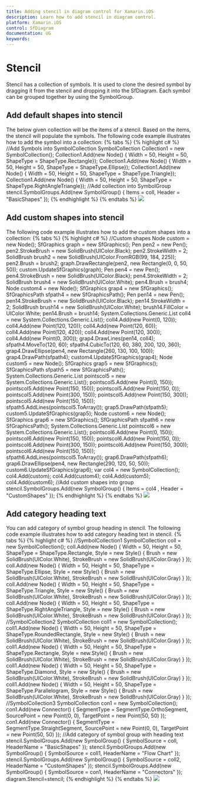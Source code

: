```yaml
---
title: Adding stencil in diagram control for Xamarin.iOS
description: Learn how to add stencil in diagram control.
platform: Xamarin.iOS
control: SfDiagram
documentation: UG
keywords: 
---
```

# Stencil
Stencil has a collection of symbols. It is used to clone the desired symbol by dragging it from the stencil and dropping it into the SfDiagram. Each symbol can be grouped together by using the SymbolGroup.

## Add default shapes into stencil
The below given collection will be the items of a stencil. Based on the items, the stencil will populate the symbols. 
The following code example illustrates how to add the symbol into a collection:
{% tabs %}
{% highlight c# %}
//Add Symbols into SymbolCollection
SymbolCollection Collection1 = new SymbolCollection();
Collection1.Add(new Node() { Width = 50, Height = 50, ShapeType = ShapeType.Rectangle});
Collection1.Add(new Node() { Width = 50, Height = 50, ShapeType = ShapeType.Ellipse});
Collection1.Add(new Node() { Width = 50, Height = 50, ShapeType = ShapeType.Triangle});
Collection1.Add(new Node() { Width = 50, Height = 50, ShapeType = ShapeType.RightAngleTriangle});
//Add collection into SymbolGroup
stencil.SymbolGroups.Add(new SymbolGroup() { Items = coll, Header = "BasicShapes" });
{% endhighlight %}
{% endtabs %}
![](Stencil_images/Stencil_img1.jpeg)

## Add custom shapes into stencil
The following code example illustrates how to add the custom shapes into a collection:
{% tabs %}
{% highlight c# %}
//Custom shapes 
Node custom = new Node();
SfGraphics graph = new SfGraphics();
Pen pen2 = new Pen();
pen2.StrokeBrush = new SolidBrush(UIColor.Black);
pen2.StrokeWidth = 2;
SolidBrush brush2 = new SolidBrush(UIColor.FromRGB(99, 184, 225));
pen2.Brush = brush2;
graph.DrawRectangle(pen2, new Rectangle(0, 0, 50, 50));
custom.UpdateSfGraphics(graph);
Pen pen4 = new Pen();
pen4.StrokeBrush = new SolidBrush(UIColor.Black);
pen4.StrokeWidth = 2;
SolidBrush brush4 = new SolidBrush(UIColor.White);
pen4.Brush = brush4;
Node custom4 = new Node();
SfGraphics grap4 = new SfGraphics();
SfGraphicsPath sfpath4 = new SfGraphicsPath();
Pen pen14 = new Pen();
pen14.StrokeBrush = new SolidBrush(UIColor.Black);
pen14.StrokeWidth = 2;
SolidBrush brush14 = new SolidBrush(UIColor.White);
brush14.FillColor = UIColor.White;
pen14.Brush = brush14;
System.Collections.Generic.List<Point> coll4 = new System.Collections.Generic.List<Point>();
coll4.Add(new Point(0, 120));
coll4.Add(new Point(120, 120));
coll4.Add(new Point(120, 60));
coll4.Add(new Point(120, 420));
coll4.Add(new Point(120, 300));
coll4.Add(new Point(0, 300));
grap4.DrawLines(pen14, coll4);
sfpath4.MoveTo(120, 60);
sfpath4.CubicTo(120, 60, 380, 200, 120, 360);
grap4.DrawEllipse(pen4, new Rectangle(260, 130, 100, 100));
grap4.DrawPath(sfpath4);
custom4.UpdateSfGraphics(grap4);
Node custom5 = new Node();
SfGraphics grap5 = new SfGraphics();
SfGraphicsPath sfpath5 = new SfGraphicsPath();
System.Collections.Generic.List<Point> pointscol5 = new System.Collections.Generic.List<Point>();
pointscol5.Add(new Point(0, 150));
pointscol5.Add(new Point(150, 150));
pointscol5.Add(new Point(150, 0));
pointscol5.Add(new Point(300, 150));
pointscol5.Add(new Point(150, 300));
pointscol5.Add(new Point(150, 150));
sfpath5.AddLines(pointscol5.ToArray());
grap5.DrawPath(sfpath5);
custom5.UpdateSfGraphics(grap5);
Node custom6 = new Node();
SfGraphics grap6 = new SfGraphics();
SfGraphicsPath sfpath6 = new SfGraphicsPath();
System.Collections.Generic.List<Point> pointscol6 = new System.Collections.Generic.List<Point>();
pointscol6.Add(new Point(0, 150));
pointscol6.Add(new Point(150, 150));
pointscol6.Add(new Point(150, 0));
pointscol6.Add(new Point(300, 150));
pointscol6.Add(new Point(150, 300));
pointscol6.Add(new Point(150, 150));
sfpath6.AddLines(pointscol5.ToArray());
grap6.DrawPath(sfpath6);
grap6.DrawEllipse(pen4, new Rectangle(290, 120, 50, 50));
custom6.UpdateSfGraphics(grap6);
var col4 = new SymbolCollection();
col4.Add(custom);
col4.Add(custom4);
col4.Add(custom5);
col4.Add(custom6);
//Add custom shapes into group
stencil.SymbolGroups.Add(new SymbolGroup() { Items = col4 , Header = "CustomShapes" });
{% endhighlight %}
{% endtabs %}
![](Stencil_images/Stencil_img2.jpeg)

## Add category heading text
You can add category of symbol group heading in stencil. The following code example illustrates how to add category heading text in stencil.
{% tabs %}
{% highlight c# %}
//SymbolCollection1 
SymbolCollection coll = new SymbolCollection();
coll.Add(new Node() { Width = 50, Height = 50, ShapeType = ShapeType.Rectangle, Style = new Style() { Brush = new SolidBrush(UIColor.White), StrokeBrush = new SolidBrush(UIColor.Gray) } });
coll.Add(new Node() { Width = 50, Height = 50, ShapeType = ShapeType.Ellipse, Style = new Style() { Brush = new SolidBrush(UIColor.White), StrokeBrush = new SolidBrush(UIColor.Gray) } });
coll.Add(new Node() { Width = 50, Height = 50, ShapeType = ShapeType.Triangle, Style = new Style() { Brush = new SolidBrush(UIColor.White), StrokeBrush = new SolidBrush(UIColor.Gray) } });
coll.Add(new Node() { Width = 50, Height = 50, ShapeType = ShapeType.RightAngleTriangle, Style = new Style() { Brush = new SolidBrush(UIColor.White), StrokeBrush = new SolidBrush(UIColor.Gray) } });
//SymbolCollection2 
SymbolCollection coll1 = new SymbolCollection();
coll1.Add(new Node() { Width = 50, Height = 50, ShapeType = ShapeType.RoundedRectangle, Style = new Style() { Brush = new SolidBrush(UIColor.White), StrokeBrush = new SolidBrush(UIColor.Gray) } });
coll1.Add(new Node() { Width = 50, Height = 50, ShapeType = ShapeType.Rectangle, Style = new.Style() { Brush = new SolidBrush(UIColor.White), StrokeBrush = new SolidBrush(UIColor.Gray) } });
coll1.Add(new Node() { Width = 50, Height = 50, ShapeType = ShapeType.Diamond, Style = new Style() { Brush = new SolidBrush(UIColor.White), StrokeBrush = new SolidBrush(UIColor.Gray) } });
coll1.Add(new Node() { Width = 50, Height = 50, ShapeType = ShapeType.Parallelogram, Style = new Style() { Brush = new SolidBrush(UIColor.White), StrokeBrush = new SolidBrush(UIColor.Gray) } });
//SymbolCollection3
SymbolCollection con1 = new SymbolCollection();
con1.Add(new Connector() { SegmentType = SegmentType.OrthoSegment, SourcePoint = new Point(0, 0), TargetPoint = new Point(50, 50) });
con1.Add(new Connector() { SegmentType = SegmentType.StraightSegment, SourcePoint = new Point(0, 0), TargetPoint = new Point(50, 50) });
//Add category of symbol group with heading text
stencil.SymbolGroups.Add(new SymbolGroup() { SymbolSource = coll, HeaderName = "BasicShapes" });
stencil.SymbolGroups.Add(new SymbolGroup() { SymbolSource = coll1, HeaderName = "Flow Chart" });
stencil.SymbolGroups.Add(new SymbolGroup() { SymbolSource = coll2, HeaderName = "CustomShapes" });
stencil.SymbolGroups.Add(new SymbolGroup() { SymbolSource = con1, HeaderName = "Connectors" });
diagram.Stencil=stencil;
{% endhighlight %}
{% endtabs %}
![](Stencil_images/Stencil_img3.jpeg)

